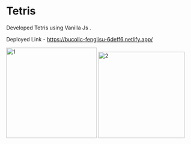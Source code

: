 # Tetris

Developed Tetris using Vanilla Js .

Deployed Link - https://bucolic-fenglisu-6deff6.netlify.app/

<img width="241" alt="1" src="https://user-images.githubusercontent.com/90547108/178470533-b1edd10b-999d-468e-8e3b-d50747175986.PNG">


<img width="230" alt="2" src="https://user-images.githubusercontent.com/90547108/178470784-7b068995-1db2-4678-b4a5-3529b0737683.PNG">
